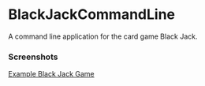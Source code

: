 # BlackJackCommandLine
A command line application for the card game Black Jack.

### Screenshots

[Example Black Jack Game](black_jack_console_screenshots/black_jack_console_screenshots_game_example.png "Example Game")